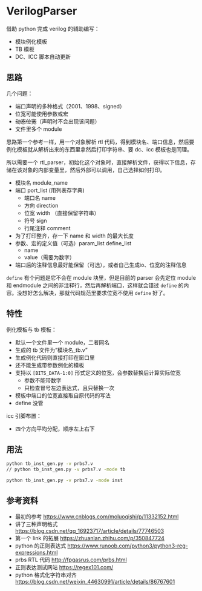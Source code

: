 # VerilogParser

借助 python 完成 verilog 的辅助编写：

- 模块例化模板
- TB 模板
- DC、ICC 脚本自动更新


## 思路

几个问题：

- 端口声明的多种格式（2001、1998、signed）
- 位宽可能使用参数或宏
- ~~动态位宽~~（声明时不会出现该问题）
- 文件里多个 module

思路第一个参考一样，用一个对象解析 rtl 代码，得到模块名、端口信息，然后要例化模板就从解析出来的东西里拿然后打印字符串、要 dc、icc 模板也是同理。

所以需要一个 rtl_parser，初始化这个对象时，直接解析文件，获得以下信息，存储在该对象的内部变量里，然后外部可以调用，自己选择如何打印。

- 模块名 module_name
- 端口 port_list (用列表存字典)
  - 端口名 name
  - 方向 direction
  - 位宽 width （直接保留字符串）
  - 符号 sign
  - 行尾注释 comment
- 为了打印整齐，存一下 name 和 width 的最大长度
- 参数、宏的定义值（可选）param_list define_list
  - name
  - value（需要为数字）
- 端口后的注释信息最好能保留（可选），或者自己生成io、位宽的注释信息

```define``` 有个问题是它不会在 module 块里，但是目前的 parser 会先定位 module 和 endmodule 之间的非注释行，然后再解析端口，这样就会错过 ```define``` 的内容。没想好怎么解决，那就代码规范里要求位宽不使用 ```define``` 好了。

## 特性

例化模板与 tb 模板：

- 默认一个文件里一个 module，二者同名
- 生成的 tb 文件为“模块名_tb.v”
- 生成例化代码则直接打印在窗口里
- 还不能生成带参数例化的模板
- 支持以 ```[BITS_DATA-1:0]``` 形式定义的位宽，会参数替换后计算实际位宽
  - 参数不能带数字
  - 只检查冒号左边表达式，且只替换一次
- 模板中端口的位宽直接取自原代码的写法
- define 没管

icc 引脚布置：

- 四个方向平均分配，顺序左上右下

## 用法

```bash
python tb_inst_gen.py -v prbs7.v
// python tb_inst_gen.py -v prbs7.v -mode tb

python tb_inst_gen.py -v prbs7.v -mode inst
```

## 参考资料

- 最初的参考 <https://www.cnblogs.com/moluoqishi/p/11332152.html>
- 讲了三种声明格式 <https://blog.csdn.net/qq_16923717/article/details/77746503>
- 第一个 link 的拓展 <https://zhuanlan.zhihu.com/p/350847724>
- python 的正则表达式 <https://www.runoob.com/python3/python3-reg-expressions.html>
- prbs RTL 代码 <http://fpgasrus.com/prbs.html>
- 正则表达测试网站 <https://regex101.com/>
- python 格式化字符串对齐 <https://blog.csdn.net/weixin_44630991/article/details/86767601>